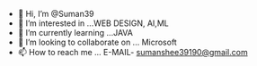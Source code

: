 - 👋 Hi, I’m @Suman39
- 👀 I’m interested in ...WEB DESIGN, AI,ML
- 🌱 I’m currently learning ...JAVA
- 💞️ I’m looking to collaborate on ... Microsoft 
- 📫 How to reach me ... E-MAIL- sumanshee39190@gmail.com

<!---
Suman39/Suman39 is a ✨ special ✨ repository because its `README.md` (this file) appears on your GitHub profile.
You can click the Preview link to take a look at your changes.
--->
